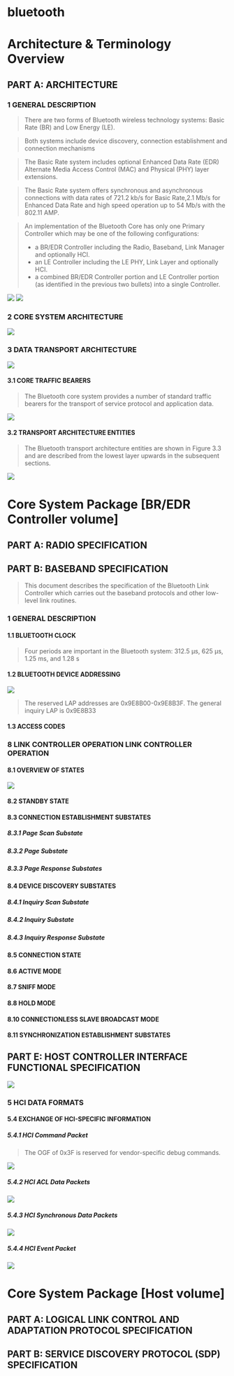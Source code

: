 **bluetooth**
==========================================


# **Architecture & Terminology Overview**

## PART A: ARCHITECTURE
### 1 GENERAL DESCRIPTION

> There are two forms of Bluetooth wireless technology systems: Basic Rate
(BR) and Low Energy (LE).

> Both systems include device discovery, connection
establishment and connection mechanisms

> The Basic Rate system includes optional Enhanced Data Rate (EDR) Alternate
Media Access Control (MAC) and Physical (PHY) layer extensions.

> The Basic Rate system offers synchronous and asynchronous connections with
data rates of 721.2 kb/s for Basic Rate,2.1 Mb/s for Enhanced Data Rate and
high speed operation up to 54 Mb/s with the 802.11 AMP.

> An implementation of the Bluetooth Core has only one Primary Controller
which may be one of the following configurations:
> - a BR/EDR Controller including the Radio, Baseband, Link Manager and
optionally HCI.
> - an LE Controller including the LE PHY, Link Layer and optionally HCI.
> - a combined BR/EDR Controller portion and LE Controller portion (as
identified in the previous two bullets) into a single Controller.

![][Figure-1.1]
![][Figure-1.2]

### 2 CORE SYSTEM ARCHITECTURE
![][Figure-2.1]

### 3 DATA TRANSPORT ARCHITECTURE

![][Figure-3.1]

#### 3.1 CORE TRAFFIC BEARERS
> The Bluetooth core system provides a number of standard traffic bearers for
the transport of service protocol and application data.

![][Figure-3.2]

#### 3.2 TRANSPORT ARCHITECTURE ENTITIES
> The Bluetooth transport architecture entities are shown in Figure 3.3 and are
described from the lowest layer upwards in the subsequent sections.

![][Figure-3.3]


# **Core System Package [BR/EDR Controller volume]**
## PART A: RADIO SPECIFICATION

## PART B: BASEBAND SPECIFICATION
> This document describes the specification of the Bluetooth Link Controller
which carries out the baseband protocols and other low- level link routines.

### 1 GENERAL DESCRIPTION

#### 1.1 BLUETOOTH CLOCK
> Four periods are important in the Bluetooth system: 312.5 μs, 625 μs, 1.25 ms, and 1.28 s

#### 1.2 BLUETOOTH DEVICE ADDRESSING
![][Vol2-PART-B-Figure-1.5]
> The reserved LAP addresses are 0x9E8B00-0x9E8B3F. The general inquiry
LAP is 0x9E8B33

#### 1.3 ACCESS CODES

### 8 LINK CONTROLLER OPERATION LINK CONTROLLER OPERATION
#### 8.1 OVERVIEW OF STATES
![][Vol2-PART-B-Figure-8.1]
#### 8.2 STANDBY STATE
#### 8.3 CONNECTION ESTABLISHMENT SUBSTATES
##### 8.3.1 Page Scan Substate
##### 8.3.2 Page Substate
##### 8.3.3 Page Response Substates
#### 8.4 DEVICE DISCOVERY SUBSTATES
##### 8.4.1 Inquiry Scan Substate
##### 8.4.2 Inquiry Substate
##### 8.4.3 Inquiry Response Substate
#### 8.5 CONNECTION STATE
#### 8.6 ACTIVE MODE
#### 8.7 SNIFF MODE
#### 8.8 HOLD MODE
#### 8.10 CONNECTIONLESS SLAVE BROADCAST MODE
#### 8.11 SYNCHRONIZATION ESTABLISHMENT SUBSTATES


## PART E: HOST CONTROLLER INTERFACE FUNCTIONAL SPECIFICATION
![][Vol2-PART-E-Figure-1.1]
### 5 HCI DATA FORMATS
#### 5.4 EXCHANGE OF HCI-SPECIFIC INFORMATION
##### 5.4.1 HCI Command Packet
> The OGF of 0x3F is reserved for vendor-specific debug commands.

![][Vol2-PART-E-Figure-5.1]

##### 5.4.2 HCI ACL Data Packets
![][Vol2-PART-E-Figure-5.2]

##### 5.4.3 HCI Synchronous Data Packets
![][Vol2-PART-E-Figure-5.3]

##### 5.4.4 HCI Event Packet
![][Vol2-PART-E-Figure-5.4]

# **Core System Package [Host volume]**

## PART A: LOGICAL LINK CONTROL AND ADAPTATION PROTOCOL SPECIFICATION
## PART B: SERVICE DISCOVERY PROTOCOL (SDP) SPECIFICATION











[Figure-1.1]:https://raw.githubusercontent.com/jolin90/bt-docs/master/Pictures/Figure-1.1.png
[Figure-1.2]:https://raw.githubusercontent.com/jolin90/bt-docs/master/Pictures/Figure-1.2.png
[Figure-2.1]:https://raw.githubusercontent.com/jolin90/bt-docs/master/Pictures/Figure-2.1.png
[Figure-3.1]:https://raw.githubusercontent.com/jolin90/bt-docs/master/Pictures/Figure-3.1.png
[Figure-3.2]:https://raw.githubusercontent.com/jolin90/bt-docs/master/Pictures/Figure-3.2.png
[Figure-3.3]:https://raw.githubusercontent.com/jolin90/bt-docs/master/Pictures/Figure-3.3.png
[Vol2-PART-B-Figure-1.5]:https://raw.githubusercontent.com/jolin90/bt-docs/master/Pictures/Pictures/Vol2-PART-B-Figure-1.5.png
[Vol2-PART-B-Figure-8.1]:https://raw.githubusercontent.com/jolin90/bt-docs/master/Pictures/Pictures/Vol2-PART-B-Figure-8.1.png
[Vol2-PART-E-Figure-1.1]:https://raw.githubusercontent.com/jolin90/bt-docs/master/Pictures/Pictures/Vol2-PART-E-Figure-1.1.png
[Vol2-PART-E-Figure-5.1]:https://raw.githubusercontent.com/jolin90/bt-docs/master/Pictures/Pictures/Vol2-PART-E-Figure-5.1.png
[Vol2-PART-E-Figure-5.2]:https://raw.githubusercontent.com/jolin90/bt-docs/master/Pictures/Pictures/Vol2-PART-E-Figure-5.2.png
[Vol2-PART-E-Figure-5.3]:https://raw.githubusercontent.com/jolin90/bt-docs/master/Pictures/Pictures/Vol2-PART-E-Figure-5.3.png
[Vol2-PART-E-Figure-5.4]:https://raw.githubusercontent.com/jolin90/bt-docs/master/Pictures/Pictures/Vol2-PART-E-Figure-5.4.png
